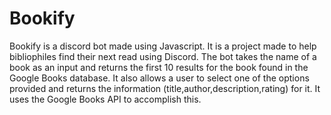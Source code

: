 # Bookify
Bookify is a discord bot made using Javascript. It is a project made to help bibliophiles find their next read using Discord. The bot takes the name of a book as an input and returns the first 10 results for the book found in the Google Books database. It also allows a user to select one of the options provided and returns the information (title,author,description,rating) for it. It uses the Google Books API to accomplish this.

